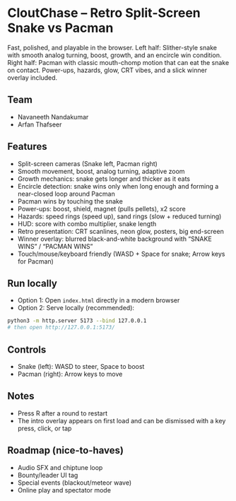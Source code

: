 # CloutChase – Retro Split-Screen Snake vs Pacman

Fast, polished, and playable in the browser. Left half: Slither-style snake with smooth analog turning, boost, growth, and an encircle win condition. Right half: Pacman with classic mouth-chomp motion that can eat the snake on contact. Power-ups, hazards, glow, CRT vibes, and a slick winner overlay included.

## Team
- Navaneeth Nandakumar
- Arfan Thafseer

## Features
- Split-screen cameras (Snake left, Pacman right)
- Smooth movement, boost, analog turning, adaptive zoom
- Growth mechanics: snake gets longer and thicker as it eats
- Encircle detection: snake wins only when long enough and forming a near-closed loop around Pacman
- Pacman wins by touching the snake
- Power-ups: boost, shield, magnet (pulls pellets), x2 score
- Hazards: speed rings (speed up), sand rings (slow + reduced turning)
- HUD: score with combo multiplier, snake length
- Retro presentation: CRT scanlines, neon glow, posters, big end-screen
- Winner overlay: blurred black-and-white background with “SNAKE WINS” / “PACMAN WINS”
- Touch/mouse/keyboard friendly (WASD + Space for snake; Arrow keys for Pacman)

## Run locally
- Option 1: Open `index.html` directly in a modern browser
- Option 2: Serve locally (recommended):

```bash
python3 -m http.server 5173 --bind 127.0.0.1
# then open http://127.0.0.1:5173/
```

## Controls
- Snake (left): WASD to steer, Space to boost
- Pacman (right): Arrow keys to move

## Notes
- Press R after a round to restart
- The intro overlay appears on first load and can be dismissed with a key press, click, or tap

## Roadmap (nice-to-haves)
- Audio SFX and chiptune loop
- Bounty/leader UI tag
- Special events (blackout/meteor wave)
- Online play and spectator mode
